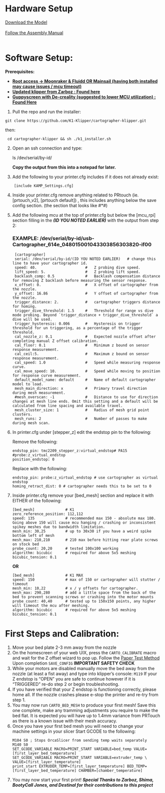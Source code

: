 # Hardware Setup

[Download the Model](https://www.printables.com/model/684338-k1-k1max-eddy-current-mount-cartographer/)
 <br><br/>
[Follow the Assembly Manual](https://docs.google.com/document/d/1iOOGeqHqNmlJenYUOr2cGRdccpGq-NLx-ezH2wCMzag/edit?usp=sharing)
 <br><br/>
# Software Setup:

**Prerequisites:** 
* **<span style="text-decoration:underline;">Root access -> Moonraker & Fluidd OR Mainsail (having both installed may cause issues / mcu timeout)</span>**
* **<span style="text-decoration:underline;">Updated klipper from Zarboz : [Found here](https://discord.com/channels/1154500511777693819/1168928848419766372)</span>**
* **<span style="text-decoration:underline;">Guppyscreen with De-creality (suggested to lower MCU utilization) : [Found Here](https://github.com/ballaswag/guppyscreen)</span>** 


1. Pull the repo and run the installer:
```
git clone https://github.com/K1-Klipper/cartographer-klipper.git
```
 then:
```
 cd cartographer-klipper && sh ./k1_installer.sh
```
2. Open an ssh connection and type:

     ls /dev/serial/by-id/
    
   **Copy the output from this into a notepad for later.**
3. Add the following to your printer.cfg includes if it does not already exist:
```
    [include KAMP_Settings.cfg]
```
4. Inside your printer.cfg remove anything related to PRtouch (ie. [prtouch_v2], [prtouch default]) , this includes anything below the save config section. (the section that looks like #*#)
5. Add the following mcu at the top of printer.cfg but below the [mcu_rpi] section filling in the ***(ID YOU NOTED EARLIER)*** with the output from step 2:
   ### **EXAMPLE:**  /dev/serial/by-id/usb-Cartographer_614e_048015001043303856303820-if00
   ```
    [cartographer]
    serial: /dev/serial/by-id/(ID YOU NOTED EARLIER)   # change this line to have your cartographer id.
    speed: 40.                      #   Z probing dive speed.
    lift_speed: 5.                  #   Z probing lift speed.
    backlash_comp: 0.5              #   Backlash compensation distance for removing Z backlash before measuring the sensor response.
    x_offset: 0.                    #   X offset of cartographer from the nozzle.
    y_offset: 16.86                 #   Y offset of cartographer from the nozzle.
    trigger_distance: 2.            #   cartographer triggers distance for homing.
    trigger_dive_threshold: 1.5     #   Threshold for range vs dive mode probing. Beyond `trigger_distance + trigger_dive_threshold` a dive will be used.
    trigger_hysteresis: 0.006       #   Hysteresis on trigger threshold for un triggering, as a percentage of the trigger threshold.
    cal_nozzle_z: 0.1               #   Expected nozzle offset after completing manual Z offset calibration.
    cal_floor: 0.1                  #   Minimum z bound on sensor response measurement.
    cal_ceil:5.                     #   Maximum z bound on sensor response measurement.
    cal_speed: 1.0                  #   Speed while measuring response curve.
    cal_move_speed: 10.             #   Speed while moving to position for response curve measurement.
    default_model_name: default     #   Name of default cartographer model to load.
    mesh_main_direction: x          #   Primary travel direction during mesh measurement.
    #mesh_overscan: -1              #   Distance to use for direction changes at mesh line ends. Omit this setting and a default will be calculated from line spacing and available travel.
    mesh_cluster_size: 1            #   Radius of mesh grid point clusters.
    mesh_runs: 2                    #   Number of passes to make during mesh scan.
    ```
7. In printer.cfg under [stepper_z] edit the endstop pin to the following:

    Remove the following:
     ```
    endstop_pin: tmc2209_stepper_z:virtual_endstop# PA15   #probe:z_virtual_endstop 
    position_endstop: 0
     ```
    Replace with the following:
     ```
    endstop_pin: probe:z_virtual_endstop # use cartographer as virtual endstop
    homing_retract_dist: 0 # cartographer needs this to be set to 0
     ```
7. Inside printer.cfg remove your [bed_mesh] section and replace it with EITHER of the following:

    ```
    [bed_mesh]              # K1
    zero_reference_position: 112,112
    speed: 135              # recommended max 150 - absolute max 180. Going above 150 will cause mcu hanging / crashing or inconsistent spikey meshes due to bandwidth limitation.  
    mesh_min: 30,25         # up to 30x30 if you have a weird spike bottom left of mesh
    mesh_max: 210,210       # 210 max before hitting rear plate screws on stock bed
    probe_count: 20,20      # tested 100x100 working
    algorithm: bicubic      # required for above 5x5 meshing
    bicubic_tension: 0.1
    ```
    **OR**
    ```
    [bed_mesh]              # K1 MAX
    speed: 150              # max of 150 or cartographer will stutter / timeout
    mesh_min: 10,22         # x / y offsets for cartographer.
    mesh_max: 290,280       # add a little space from the back of the bed to prevent scanning screws or crashing into the motor mounts
    probe_count: 40,40      # tested up to 150x150 points, any higher will timeout the mcu after meshing.
    algorithm: bicubic      # required for above 5x5 meshing
    bicubic_tension: 0.1
    ```


# First Steps and Calibration:
1. Move your bed plate 2-3 mm away from the nozzle 
2. On the homescreen of your web UIX, press the ```CARTO_CALIBRATE``` macro and wait for the Z offset wizard to pop up.
Follow the [Paper Test Method](https://www.klipper3d.org/Bed_Level.html#the-paper-test) 
Upon completion ```SAVE_CONFIG```
    **IMPORTANT SAFETY CHECK**
3. While your motors are disabled manually move the bed away from the nozzle (at least a fist away) and type into klipper’s console: ```M119```
If your Z endstop is “OPEN” you are safe to continue however if it is “TRIGGERED” re-do step 2 or begin troubleshooting.
4. If you have verified that your Z endstop is functioning correctly, please home all. If the nozzle crashes please e-stop the printer and re-try from step 1.
5. You may now run ```CARTO_BED_MESH``` to produce your first mesh! Save this one complete, make any tramming adjustments you require to make the bed flat. It is expected you will have up to 1.4mm variance from PRTouch as there is a known issue with their mesh accuracy.
6. Once you have your first bed mesh you will need to change your machine settings in your slicer Start GCODE to the following:
    ```
    M104 S0 ; Stops OrcaSlicer from sending temp waits separately
    M140 S0
    SET_GCODE_VARIABLE MACRO=PRINT_START VARIABLE=bed_temp VALUE=[first_layer_bed_temperature] 
    SET_GCODE_VARIABLE MACRO=PRINT_START VARIABLE=extruder_temp \
    VALUE=[first_layer_temperature] 
    print_start EXTRUDER_TEMP=[first_layer_temperature] BED_TEMP=[first_layer_bed_temperature] CHAMBER=[chamber_temperature]
    ```
8. You may now start your first print! 
***Special Thanks to Zarboz, Shima, BootyCall Jones, and Destinal for their contributions to this project***
